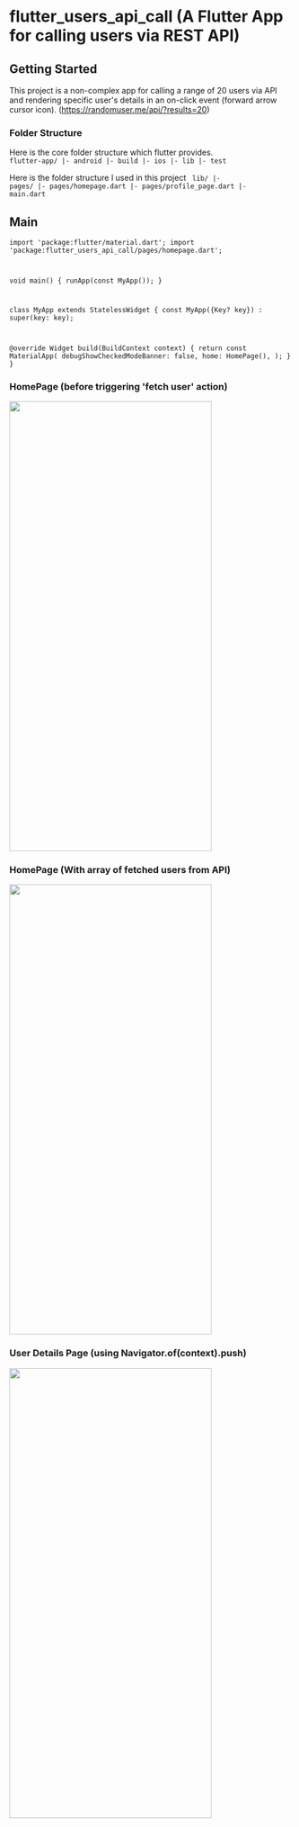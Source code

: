 # flutter_users_api_call (A Flutter App for calling users via REST API)

## Getting Started
This project is a non-complex app for calling a range of 20 users via API and rendering specific user's details in an on-click event (forward arrow cursor icon). (https://randomuser.me/api/?results=20)

### Folder Structure
Here is the core folder structure which flutter provides.
<code>
flutter-app/
 |- android
 |- build
 |- ios
 |- lib
 |- test
 </code>
 
 Here is the folder structure I used in this project
<code> 
lib/
|- pages/
|- pages/homepage.dart
|- pages/profile_page.dart
|- main.dart</code>

## Main
<code>import 'package:flutter/material.dart';
import 'package:flutter_users_api_call/pages/homepage.dart';

void main() {
  runApp(const MyApp());
}

class MyApp extends StatelessWidget {
  const MyApp({Key? key}) : super(key: key);

  @override
  Widget build(BuildContext context) {
    return const MaterialApp(
      debugShowCheckedModeBanner: false,
      home: HomePage(),
    );
  }
}</code>


### HomePage (before triggering 'fetch user' action)
<img src="https://user-images.githubusercontent.com/120676400/210025844-b9a73951-316c-47fb-a04b-fb58c65d3fd6.png" width="360" height="800">


### HomePage (With array of fetched users from API)
<img src="https://user-images.githubusercontent.com/120676400/210025906-291808ef-c1cf-4ccd-afc2-bb14ddc522b8.png" width="360" height="800">


### User Details Page (using Navigator.of(context).push)
<img src="https://user-images.githubusercontent.com/120676400/210025987-3ba997db-1feb-4479-9fea-d87b60a85410.png" width="360" height="800">
